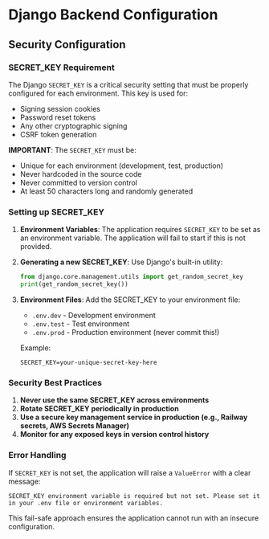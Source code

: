 # Django Backend Configuration

## Security Configuration

### SECRET_KEY Requirement

The Django `SECRET_KEY` is a critical security setting that must be properly configured for each environment. This key is used for:

- Signing session cookies
- Password reset tokens
- Any other cryptographic signing
- CSRF token generation

**IMPORTANT**: The `SECRET_KEY` must be:

- Unique for each environment (development, test, production)
- Never hardcoded in the source code
- Never committed to version control
- At least 50 characters long and randomly generated

### Setting up SECRET_KEY

1. **Environment Variables**: The application requires `SECRET_KEY` to be set as an environment variable. The application will fail to start if this is not provided.

2. **Generating a new SECRET_KEY**: Use Django's built-in utility:

   ```python
   from django.core.management.utils import get_random_secret_key
   print(get_random_secret_key())
   ```

3. **Environment Files**: Add the SECRET_KEY to your environment file:

   - `.env.dev` - Development environment
   - `.env.test` - Test environment
   - `.env.prod` - Production environment (never commit this!)

   Example:

   ```
   SECRET_KEY=your-unique-secret-key-here
   ```

### Security Best Practices

1. **Never use the same SECRET_KEY across environments**
2. **Rotate SECRET_KEY periodically in production**
3. **Use a secure key management service in production (e.g., Railway secrets, AWS Secrets Manager)**
4. **Monitor for any exposed keys in version control history**

### Error Handling

If `SECRET_KEY` is not set, the application will raise a `ValueError` with a clear message:

```
SECRET_KEY environment variable is required but not set. Please set it in your .env file or environment variables.
```

This fail-safe approach ensures the application cannot run with an insecure configuration.
